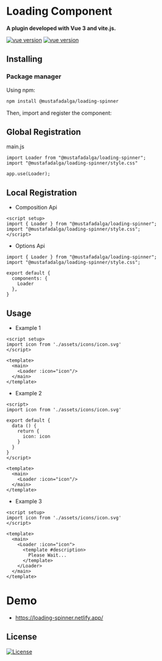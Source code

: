 # Loading Component 

**A plugin developed with Vue 3 and vite.js.**

<p align="center">

[![vue version](https://img.shields.io/npm/v/@mustafadalga/loading-spinner.svg)](https://www.npmjs.com/package/@mustafadalga/loading-spinner)
[![vue version](https://img.shields.io/badge/vue-3.2-brightgreen.svg)](https://www.npmjs.com/package/@mustafadalga/loading-spinner)

</p>


## Installing

### Package manager

Using npm:

```bash
npm install @mustafadalga/loading-spinner
```

Then, import and register the component:


## Global Registration

main.js
```
import Loader from "@mustafadalga/loading-spinner";
import "@mustafadalga/loading-spinner/style.css"

app.use(Loader);
```

## Local Registration

* Composition Api

```
<script setup>
import { Loader } from "@mustafadalga/loading-spinner";
import "@mustafadalga/loading-spinner/style.css";
</script>
```

* Options Api
```
import { Loader } from "@mustafadalga/loading-spinner";
import "@mustafadalga/loading-spinner/style.css";

export default {
  components: {
    Loader
  },
}
```


## Usage
* Example 1 
```
<script setup>
import icon from './assets/icons/icon.svg'
</script>

<template>
  <main>
    <Loader :icon="icon"/> 
  </main>
</template>
```

* Example 2

```
<script>
import icon from './assets/icons/icon.svg'

export default {
  data () {
    return {
      icon: icon
    }
  }
}
</script>

<template>
  <main>
    <Loader :icon="icon"/> 
  </main>
</template>
```

* Example 3

```
<script setup>
import icon from './assets/icons/icon.svg'
</script>

<template>
  <main>
    <Loader :icon="icon">
      <template #description>
        Please Wait...
      </template>
    </Loader>
  </main>
</template>
```


# Demo
* https://loading-spinner.netlify.app/ 

## License
[![License](https://img.shields.io/badge/LICENSE-GPL--3.0-orange)](https://github.com/mustafadalga/loading-spinner/blob/main/LICENSE)